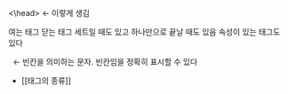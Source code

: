 <\head> ← 이렇게 생김

여는 태그 닫는 태그 세트일 때도 있고
하나만으로 끝날 때도 있음
속성이 있는 태그도 있다

&nbsp; ← 빈칸을 의미하는 문자. 빈칸임을 정확히 표시할 수 있다

- [[태그의 종류]]

